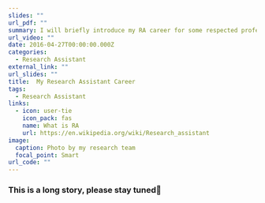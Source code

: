 ```yaml
---
slides: ""
url_pdf: ""
summary: I will briefly introduce my RA career for some respected professors.
url_video: ""
date: 2016-04-27T00:00:00.000Z
categories:
  - Research Assistant
external_link: ""
url_slides: ""
title:  My Research Assistant Career
tags:
  - Research Assistant
links:
  - icon: user-tie
    icon_pack: fas
    name: What is RA
    url: https://en.wikipedia.org/wiki/Research_assistant
image:
  caption: Photo by my research team
  focal_point: Smart
url_code: ""
---
```


### This is a long story, please stay tuned🥰
